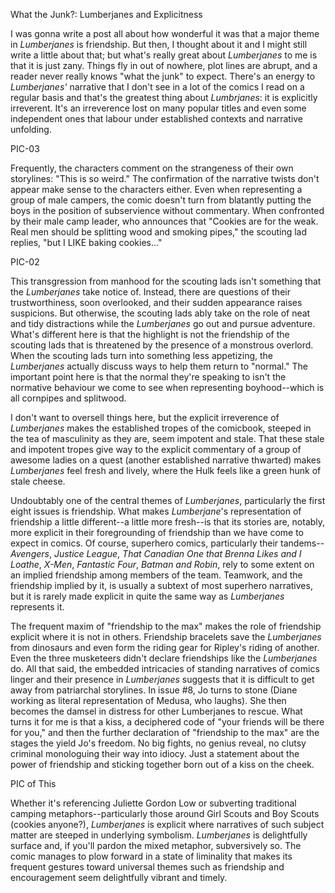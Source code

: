 What the Junk?: Lumberjanes and Explicitness

I was gonna write a post all about how wonderful it was that a major theme in *Lumberjanes* is friendship. But then, I thought about it and I might still write a little about that; but what's really great about *Lumberjanes* to me is that it is just zany. Things fly in out of nowhere, plot lines are abrupt, and a reader never really knows "what the junk" to expect. There's an energy to *Lumberjanes'* narrative that I don't see in a lot of the comics I read on a regular basis and that's the greatest thing about *Lumbrjanes*: it is explicitly irreverent. It's an irreverence lost on many popular titles and even some independent ones that labour under established contexts and narrative unfolding. 

PIC-03

Frequently, the characters comment on the strangeness of their own storylines: "This is so weird." The confirmation of the narrative twists don't appear make sense to the characters either. Even when representing a group of male campers, the comic doesn't turn from blatantly putting the boys in the position of subservience without commentary. When confronted by their male camp leader, who announces that "Cookies are for the weak. Real men should be splitting wood and smoking pipes," the scouting lad replies, "but I LIKE baking cookies..." 

PIC-02

This transgression from manhood for the scouting lads isn't something that the *Lumberjanes* take notice of. Instead, there are questions of their trustworthiness, soon overlooked, and their sudden appearance raises suspicions. But otherwise, the scouting lads ably take on the role of neat and tidy distractions while the *Lumberjanes* go out and pursue adventure.  What's different here is that the highlight is not the friendship of the scouting lads that is threatened by the presence of a monstrous overlord. When the scouting lads turn into something less appetizing, the *Lumberjanes* actually discuss ways to help them return to "normal." The important point here is that the normal they're speaking to isn't the normative behaviour we come to see when representing boyhood--which is all cornpipes and splitwood.



I don't want to oversell things here, but the explicit irreverence of *Lumberjanes* makes the established tropes of the comicbook, steeped in the tea of masculinity as they are, seem impotent and stale. That these stale and impotent tropes give way to the explicit commentary of a group of awesome ladies on a quest (another established narrative thwarted) makes *Lumberjanes* feel fresh and lively, where the Hulk feels like a green hunk of stale cheese. 

Undoubtably one of the central themes of *Lumberjanes*, particularly the first eight issues is friendship. What makes *Lumberjane*'s representation of friendship a little different--a little more fresh--is that its stories are, notably, more explicit in their foregrounding of friendship than we have come to expect in comics. Of course, superhero comics, particularly their tandems--*Avengers*, *Justice League*, *That Canadian One that Brenna Likes and I Loathe*, *X-Men*, *Fantastic Four*, *Batman and Robin*, rely to some extent on an implied friendship among members of the team. Teamwork, and the friendship implied by it, is usually a subtext of most superhero narratives, but it is rarely made explicit in quite the same way as *Lumberjanes* represents it. 

The frequent maxim of "friendship to the max" makes the role of friendship explicit where it is not in others. Friendship bracelets save the *Lumberjanes* from dinosaurs and even form the riding gear for Ripley's riding of another. Even the three musketeers didn't declare friendships like the *Lumberjanes* do. All that said, the embedded intricacies of standing narratives of comics linger and their presence in *Lumberjanes* suggests that it is difficult to get away from patriarchal storylines. In issue #8, Jo turns to stone (Diane working as literal representation of Medusa, who laughs). She then becomes the damsel in distress for other Lumberjanes to rescue. What turns it for me is that a kiss, a deciphered code of "your friends will be there for you," and then the further declaration of "friendship to the max" are the stages the yield Jo's freedom. No big fights, no genius reveal, no clutsy criminal monologuing their way into idiocy. Just a statement about the power of friendship and sticking together born out of a kiss on the cheek.  

PIC of This

Whether it's referencing Juliette Gordon Low or subverting traditional camping metaphors--particularly those around Girl Scouts and Boy Scouts (cookies anyone?), *Lumberjanes* is explicit where narratives of such subject matter are steeped in underlying symbolism. *Lumberjanes* is delightfully surface and, if you'll pardon the mixed metaphor, subversively so. The comic manages to plow forward in a state of liminality that makes its frequent gestures toward universal themes such as friendship and encouragement seem delightfully vibrant and timely.   

